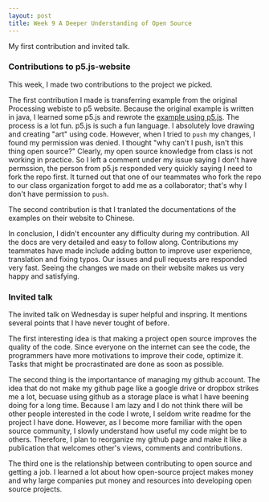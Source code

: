 ```yaml
---
layout: post
title: Week 9 A Deeper Understanding of Open Source
---
```


My first contribution and invited talk.

### Contributions to p5.js-website

This week, I made two contributions to the project we picked. 

The first contribution I made is transferring example from the original Processing webiste to p5 website. Because the original example is written in java, I learned some p5.js and rewrote the [example using p5.js](https://p5js.org/examples/advanced-data-load-saved-table.html). The process is a lot fun. p5.js is such a fun language. I absolutely love drawing and creating "art" using code. However, when I tried to `push` my changes, I found my permission was denied. I thought "why can't I push, isn't this thing open source?" Clearly, my open source knowledge from class is not working in practice. So I left a comment under my issue saying I don't have permssion, the person from p5.js responded very quickly saying I need to fork the repo first. It turned out that one of our teammates who fork the repo to our class organization forgot to add me as a collaborator; that's why I don't have permission to `push`. 

The second contribution is that I tranlated the documentations of the examples on their website to Chinese.

In conclusion, I didn't encounter any difficulty during my contribution. All the docs are very detailed and easy to follow along. Contributions my teammates have made include adding button to improve user experience, translation and fixing typos. Our issues and pull requests are responded very fast. Seeing the changes we made on their website makes us very happy and satisfying. 

### Invited talk

The invited talk on Wednesday is super helpful and inspring. It mentions several points that I have never tought of before. 

The first interesting idea is that making a project open source improves the quality of the code. Since everyone on the internet can see the code, the programmers have more motivations to improve their code, optimize it. Tasks that might be procrastinated are done as soon as possible.

The second thing is the importantance of managing my github account. The idea that do not make my github page like a google drive or dropbox strikes me a lot, becuase using github as a storage place is what I have beening doing for a long time. Because I am lazy and I do not think there will be other people interested in the code I wrote, I seldom write readme for the project I have done. However, as I become more familiar with the open source community, I slowly understand how useful my code might be to others. Therefore, I plan to reorganize my github page and make it like a publication that welcomes other's views, comments and contributions.

The third one is the relationship between contributing to open source and getting a job. I learned a lot about how open-source project makes money and why large companies put money and resources into developing open source projects.
